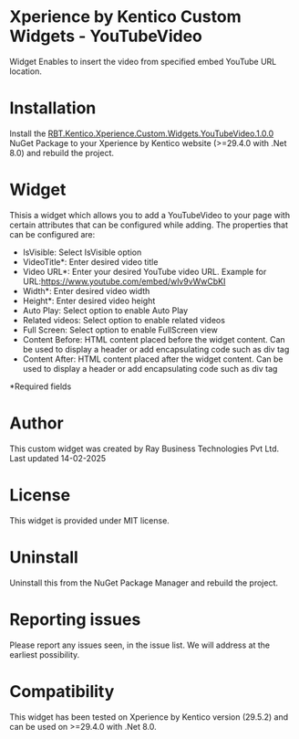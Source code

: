 # Xperience by Kentico Custom Widgets - YouTubeVideo  


Widget Enables to insert the video from specified embed YouTube URL location.

# Installation

Install the [RBT.Kentico.Xperience.Custom.Widgets.YouTubeVideo.1.0.0]() NuGet Package to your Xperience by Kentico website (>=29.4.0 with .Net 8.0) and rebuild the project.

# Widget

Thisis a widget which allows you to add a YouTubeVideo to your page with certain attributes that can be configured while adding. The properties that can be configured are:

- IsVisible: Select IsVisible option
- VideoTitle*: Enter desired video title 
- Video URL*: Enter your desired YouTube video URL. Example for URL:https://www.youtube.com/embed/wlv9vWwCbKI
- Width*: Enter desired video width 
- Height*: Enter desired video height
- Auto Play: Select option to enable Auto Play
- Related videos: Select option to enable related videos
- Full Screen: Select option to enable FullScreen view
- Content Before: HTML content placed before the widget content. Can be used to display a header or add encapsulating code such as div tag
- Content After: HTML content placed after the widget content. Can be used to display a header or add encapsulating code such as div tag

*Required fields

# Author

This custom widget was created by Ray Business Technologies Pvt Ltd.
Last updated 14-02-2025

# License

This widget is provided under MIT license.

# Uninstall

Uninstall this from the NuGet Package Manager and rebuild the project.

# Reporting issues

Please report any issues seen, in the issue list. We will address at the earliest possibility.

# Compatibility

This widget has been tested on Xperience by Kentico version (29.5.2) and can be used on >=29.4.0 with .Net 8.0. 
